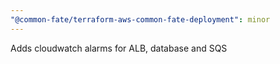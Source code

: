 ```yaml
---
"@common-fate/terraform-aws-common-fate-deployment": minor
---
```


Adds cloudwatch alarms for ALB, database and SQS
